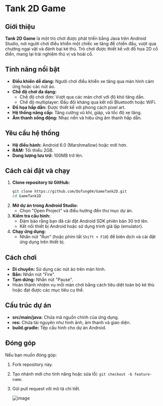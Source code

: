 # Tank 2D Game

## Giới thiệu
**Tank 2D Game** là một trò chơi được phát triển bằng Java trên Android Studio, nơi người chơi điều khiển một chiếc xe tăng để chiến đấu, vượt qua chướng ngại vật và đánh bại kẻ thù. Trò chơi được thiết kế với đồ họa 2D cổ điển, mang lại trải nghiệm thú vị và hoài cổ.

## Tính năng nổi bật
- **Điều khiển dễ dàng:** Người chơi điều khiển xe tăng qua màn hình cảm ứng hoặc các nút ảo.
- **Chế độ chơi đa dạng:**
  - Chế độ chơi đơn: Vượt qua các màn chơi với độ khó tăng dần.
  - Chế độ multiplayer: Đấu đối kháng qua kết nối Bluetooth hoặc WiFi.
- **Đồ họa hấp dẫn:** Được thiết kế với phong cách pixel art.
- **Hệ thống nâng cấp:** Tăng cường vũ khí, giáp, và tốc độ xe tăng.
- **Âm thanh sống động:** Nhạc nền và hiệu ứng âm thanh hấp dẫn.

## Yêu cầu hệ thống
- **Hệ điều hành:** Android 6.0 (Marshmallow) hoặc mới hơn.
- **RAM:** Tối thiểu 2GB.
- **Dung lượng lưu trữ:** 100MB trở lên.

## Cách cài đặt và chạy
1. **Clone repository từ GitHub:**
   ```bash
   git clone https://github.com/DoTung04/GameTank2D.git
   cd GameTank2D
   ```
2. **Mở dự án trong Android Studio:**
   - Chọn "Open Project" và điều hướng đến thư mục dự án.
3. **Kiểm tra cấu hình:**
   - Đảm bảo rằng bạn đã cài đặt Android SDK phiên bản 30 trở lên.
   - Kết nối thiết bị Android hoặc sử dụng trình giả lập (emulator).
4. **Chạy ứng dụng:**
   - Nhấn nút "Run" (hoặc phím tắt `Shift + F10`) để biên dịch và cài đặt ứng dụng trên thiết bị.

## Cách chơi
- **Di chuyển:** Sử dụng các nút ảo trên màn hình.
- **Bắn:** Nhấn nút "Fire".
- **Tạm dừng:** Nhấn nút "Pause".
- Hoàn thành nhiệm vụ mỗi màn chơi bằng cách tiêu diệt toàn bộ kẻ thù hoặc đạt được các mục tiêu cụ thể.

## Cấu trúc dự án
- **src/main/java:** Chứa mã nguồn chính của ứng dụng.
- **res:** Chứa tài nguyên như hình ảnh, âm thanh và giao diện.
- **build.gradle:** Tệp cấu hình cho dự án Android.

## Đóng góp
Nếu bạn muốn đóng góp:
1. Fork repository này.
2. Tạo nhánh mới cho tính năng hoặc sửa lỗi: `git checkout -b feature-name`.
3. Gửi pull request với mô tả chi tiết.

   ![image](https://github.com/user-attachments/assets/204187a6-7ce1-419a-a0b4-623edfb30400)

